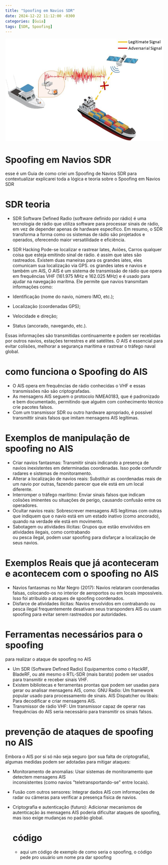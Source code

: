 ```yaml
---
title: "Spoofing em Navios SDR"
date: 2024-12-22 11:12:00 -0300
categories: [Guia]
tags: [SDR, Spoofing]
---
```


![imagem](https://github.com/Mach1nee/Mach1nee.github.io/blob/main/imagens/Logic-of-jamming-and-spoofing-attacks-against-vessels.png)

# Spoofing em Navios SDR

esse é um Guia de como criei um Spoofing de Navios SDR
para contextualizar explicarei toda a lógica e teoria sobre o Spoofing em Navios SDR

# SDR teoria
* SDR Software Defined Radio (software definido por rádio)
é uma tecnologia de rádio que utiliza software para processar sinais de rádio,
em vez de depender apenas de hardware específico. Em resumo, o SDR transforma a forma
como os sistemas de rádio são projetados e operados, oferecendo maior versatilidade e eficiência.

* SDR Hacking
  Pode-se localizar e rastrear Iates, Aviões, Carros qualquer coisa 
  que 
  esteja emitindo sinal de rádio.
  é assim que iates são rastreados. Existem duas maneiras para os 
  grandes iates, eles comunicam sua localização via GPS. os grandes 
  iates e navios e também um AIS, O AIS é um sistema de transmissão de 
  rádio que opera em frequências VHF (161.975 MHz e 162.025 MHz) e é 
  usado para ajudar na navegação marítma. Ele permite que navios 
  transmitam informações como:
* Identificação (nome do navio, número IMO, etc.);
* Localização (coordenadas GPS);
* Velocidade e direção;
* Status (ancorado, navegando, etc.).

Essas informações são transmitidas continuamente e podem ser recebidas por outros navios, estações terrestres e até satélites. O AIS é essencial para evitar colisões, melhorar a segurança marítima e rastrear o tráfego naval global. 

# como funciona o Spoofing do AIS
* O AIS opera em frequências de rádio conhecidas o VHF e essas
  transmissões não são criptografadas.
* As mensagens AIS seguem o protocolo NMEA0183, que é padronizado e bem 
  documentado, permitindo que alguém com conhecimento técnico crie 
  pacotes falsos.
* Com um transmissor SDR ou outro hardware apropriado, é possível 
  transmittir sinais falsos que imitam mensagens AIS legítimas.

# Exemplos de manipulação de spoofing no AIS
* Criar navios fantasmas:
  Transmitir sinais indicando a presença de navios inexistentes em 
  determinadas coordenadas. Isso pode confundir radares e sistemas de 
  monitoramento.
* Alterar a localização de navios reais:
  Substituir as coordenadas reais de um navio por outras, fazendo 
  parecer que ele está em um local diferente.
* Interromper o tráfego marítimo:
  Enviar sinais falsos que indicam colisões iminentes ou situações de 
  perigo, causando confusão entre os operadores.
* Ocultar navios reais:
  Sobrescrever mensagens AIS legítimas com outras que indiquem que o 
  navio está em um estado inativo (como ancorado), quando na verdade 
  ele está em movimento.
* Sabotagem ou atividades ilícitas:
  Grupos que estão envolvidos em atividades ilegais, como contrabando   
  ou pesca ilegal, podem usar spoofing para disfarçar a localização de 
  seus navios.

# Exemplos Reais que já aconteceram e acontecem com o spoofing no AIS
* Navios fantasmas no Mar Negro (2017):
  Navios relataram coordenadas falsas, colocando-os no interior de 
  aeroportos ou em locais impossíveis. Isso foi atribuído a ataques de 
  spoofing coordenados.
* Disfarce de atividades ilícitas:
  Navios envolvidos em contrabando ou pesca ilegal frequentemente 
  desativam seus transponders AIS ou usam spoofing para evitar serem 
  rastreados por autoridades.

# Ferramentas necessários para o spoofing
para realizar o ataque de spoofing no AIS
* Um SDR (Software Defined Radio)
  Equipamentos como o HackRF, BladeRF, ou até mesmo o RTL-SDR (mais 
  barato) podem ser usados para transmitir e receber sinais VHF.
* Existem bibliotecas e ferramentas prontas que podem ser usadas para 
  gerar ou analisar mensagens AIS, como:
  GNU Radio: Um framework popular usado para processamento de sinais.
  AIS Dispatcher ou libais: Para decodificar e criar mensagens AIS.
* Transmissor de rádio VHF:
  Um transmissor capaz de operar nas frequências do AIS seria 
  necessário para transmitir os sinais falsos.

# prevenção de ataques de spoofing no AIS
Embora o AIS por si só não seja seguro (por sua falta de criptografia), algumas medidas podem ser adotadas para mitigar ataques:

* Monitoramento de anomalias:
  Usar sistemas de monitoramento que detectem mensagens AIS         
  inconsistentes (como navios "teletransportando-se" entre locais).
* Fusão com outros sensores:
  Integrar dados AIS com informações de radar ou câmeras para verificar 
  a presença física de navios.
* Criptografia e autenticação (futuro):
  Adicionar mecanismos de autenticação às mensagens AIS poderia 
  dificultar ataques de spoofing, mas isso exige mudanças no padrão 
  global.

  # código
  * aqui um código de exemplo de como seria o spoofing, o código pede pro usuário um nome pra dar spoofing
   
